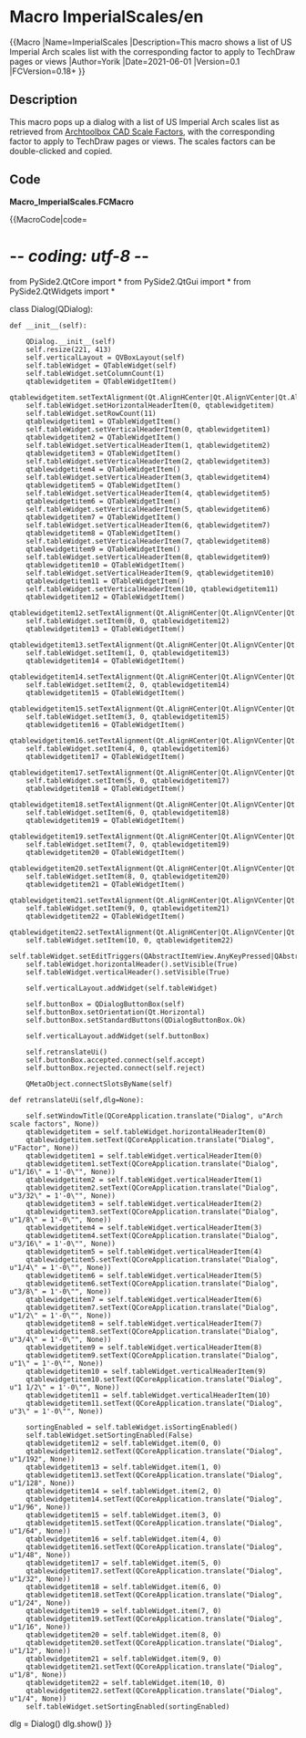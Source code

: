 # Macro ImperialScales/en



{{Macro
|Name=ImperialScales
|Description=This macro shows a list of US Imperial Arch scales list with the corresponding factor to apply to TechDraw pages or views
|Author=Yorik
|Date=2021-06-01
|Version=0.1
|FCVersion=0.18+
}}

## Description

This macro pops up a dialog with a list of US Imperial Arch scales list as retrieved from [Archtoolbox CAD Scale Factors](https://www.archtoolbox.com/representation/cad/scalefactor.html), with the corresponding factor to apply to TechDraw pages or views. The scales factors can be double-clicked and copied.

## Code

**Macro\_ImperialScales.FCMacro**


{{MacroCode|code=
<nowiki>
# -*- coding: utf-8 -*-

from PySide2.QtCore import *
from PySide2.QtGui import *
from PySide2.QtWidgets import *

class Dialog(QDialog):

    def __init__(self):

        QDialog.__init__(self)
        self.resize(221, 413)
        self.verticalLayout = QVBoxLayout(self)
        self.tableWidget = QTableWidget(self)
        self.tableWidget.setColumnCount(1)
        qtablewidgetitem = QTableWidgetItem()
        qtablewidgetitem.setTextAlignment(Qt.AlignHCenter|Qt.AlignVCenter|Qt.AlignCenter)
        self.tableWidget.setHorizontalHeaderItem(0, qtablewidgetitem)
        self.tableWidget.setRowCount(11)
        qtablewidgetitem1 = QTableWidgetItem()
        self.tableWidget.setVerticalHeaderItem(0, qtablewidgetitem1)
        qtablewidgetitem2 = QTableWidgetItem()
        self.tableWidget.setVerticalHeaderItem(1, qtablewidgetitem2)
        qtablewidgetitem3 = QTableWidgetItem()
        self.tableWidget.setVerticalHeaderItem(2, qtablewidgetitem3)
        qtablewidgetitem4 = QTableWidgetItem()
        self.tableWidget.setVerticalHeaderItem(3, qtablewidgetitem4)
        qtablewidgetitem5 = QTableWidgetItem()
        self.tableWidget.setVerticalHeaderItem(4, qtablewidgetitem5)
        qtablewidgetitem6 = QTableWidgetItem()
        self.tableWidget.setVerticalHeaderItem(5, qtablewidgetitem6)
        qtablewidgetitem7 = QTableWidgetItem()
        self.tableWidget.setVerticalHeaderItem(6, qtablewidgetitem7)
        qtablewidgetitem8 = QTableWidgetItem()
        self.tableWidget.setVerticalHeaderItem(7, qtablewidgetitem8)
        qtablewidgetitem9 = QTableWidgetItem()
        self.tableWidget.setVerticalHeaderItem(8, qtablewidgetitem9)
        qtablewidgetitem10 = QTableWidgetItem()
        self.tableWidget.setVerticalHeaderItem(9, qtablewidgetitem10)
        qtablewidgetitem11 = QTableWidgetItem()
        self.tableWidget.setVerticalHeaderItem(10, qtablewidgetitem11)
        qtablewidgetitem12 = QTableWidgetItem()
        qtablewidgetitem12.setTextAlignment(Qt.AlignHCenter|Qt.AlignVCenter|Qt.AlignCenter)
        self.tableWidget.setItem(0, 0, qtablewidgetitem12)
        qtablewidgetitem13 = QTableWidgetItem()
        qtablewidgetitem13.setTextAlignment(Qt.AlignHCenter|Qt.AlignVCenter|Qt.AlignCenter)
        self.tableWidget.setItem(1, 0, qtablewidgetitem13)
        qtablewidgetitem14 = QTableWidgetItem()
        qtablewidgetitem14.setTextAlignment(Qt.AlignHCenter|Qt.AlignVCenter|Qt.AlignCenter)
        self.tableWidget.setItem(2, 0, qtablewidgetitem14)
        qtablewidgetitem15 = QTableWidgetItem()
        qtablewidgetitem15.setTextAlignment(Qt.AlignHCenter|Qt.AlignVCenter|Qt.AlignCenter)
        self.tableWidget.setItem(3, 0, qtablewidgetitem15)
        qtablewidgetitem16 = QTableWidgetItem()
        qtablewidgetitem16.setTextAlignment(Qt.AlignHCenter|Qt.AlignVCenter|Qt.AlignCenter)
        self.tableWidget.setItem(4, 0, qtablewidgetitem16)
        qtablewidgetitem17 = QTableWidgetItem()
        qtablewidgetitem17.setTextAlignment(Qt.AlignHCenter|Qt.AlignVCenter|Qt.AlignCenter)
        self.tableWidget.setItem(5, 0, qtablewidgetitem17)
        qtablewidgetitem18 = QTableWidgetItem()
        qtablewidgetitem18.setTextAlignment(Qt.AlignHCenter|Qt.AlignVCenter|Qt.AlignCenter)
        self.tableWidget.setItem(6, 0, qtablewidgetitem18)
        qtablewidgetitem19 = QTableWidgetItem()
        qtablewidgetitem19.setTextAlignment(Qt.AlignHCenter|Qt.AlignVCenter|Qt.AlignCenter)
        self.tableWidget.setItem(7, 0, qtablewidgetitem19)
        qtablewidgetitem20 = QTableWidgetItem()
        qtablewidgetitem20.setTextAlignment(Qt.AlignHCenter|Qt.AlignVCenter|Qt.AlignCenter)
        self.tableWidget.setItem(8, 0, qtablewidgetitem20)
        qtablewidgetitem21 = QTableWidgetItem()
        qtablewidgetitem21.setTextAlignment(Qt.AlignHCenter|Qt.AlignVCenter|Qt.AlignCenter)
        self.tableWidget.setItem(9, 0, qtablewidgetitem21)
        qtablewidgetitem22 = QTableWidgetItem()
        qtablewidgetitem22.setTextAlignment(Qt.AlignHCenter|Qt.AlignVCenter|Qt.AlignCenter)
        self.tableWidget.setItem(10, 0, qtablewidgetitem22)
        self.tableWidget.setEditTriggers(QAbstractItemView.AnyKeyPressed|QAbstractItemView.DoubleClicked|QAbstractItemView.EditKeyPressed)
        self.tableWidget.horizontalHeader().setVisible(True)
        self.tableWidget.verticalHeader().setVisible(True)

        self.verticalLayout.addWidget(self.tableWidget)

        self.buttonBox = QDialogButtonBox(self)
        self.buttonBox.setOrientation(Qt.Horizontal)
        self.buttonBox.setStandardButtons(QDialogButtonBox.Ok)

        self.verticalLayout.addWidget(self.buttonBox)

        self.retranslateUi()
        self.buttonBox.accepted.connect(self.accept)
        self.buttonBox.rejected.connect(self.reject)

        QMetaObject.connectSlotsByName(self)

    def retranslateUi(self,dlg=None):

        self.setWindowTitle(QCoreApplication.translate("Dialog", u"Arch scale factors", None))
        qtablewidgetitem = self.tableWidget.horizontalHeaderItem(0)
        qtablewidgetitem.setText(QCoreApplication.translate("Dialog", u"Factor", None))
        qtablewidgetitem1 = self.tableWidget.verticalHeaderItem(0)
        qtablewidgetitem1.setText(QCoreApplication.translate("Dialog", u"1/16\" = 1'-0\"", None))
        qtablewidgetitem2 = self.tableWidget.verticalHeaderItem(1)
        qtablewidgetitem2.setText(QCoreApplication.translate("Dialog", u"3/32\" = 1'-0\"", None))
        qtablewidgetitem3 = self.tableWidget.verticalHeaderItem(2)
        qtablewidgetitem3.setText(QCoreApplication.translate("Dialog", u"1/8\" = 1'-0\"", None))
        qtablewidgetitem4 = self.tableWidget.verticalHeaderItem(3)
        qtablewidgetitem4.setText(QCoreApplication.translate("Dialog", u"3/16\" = 1'-0\"", None))
        qtablewidgetitem5 = self.tableWidget.verticalHeaderItem(4)
        qtablewidgetitem5.setText(QCoreApplication.translate("Dialog", u"1/4\" = 1'-0\"", None))
        qtablewidgetitem6 = self.tableWidget.verticalHeaderItem(5)
        qtablewidgetitem6.setText(QCoreApplication.translate("Dialog", u"3/8\" = 1'-0\"", None))
        qtablewidgetitem7 = self.tableWidget.verticalHeaderItem(6)
        qtablewidgetitem7.setText(QCoreApplication.translate("Dialog", u"1/2\" = 1'-0\"", None))
        qtablewidgetitem8 = self.tableWidget.verticalHeaderItem(7)
        qtablewidgetitem8.setText(QCoreApplication.translate("Dialog", u"3/4\" = 1'-0\"", None))
        qtablewidgetitem9 = self.tableWidget.verticalHeaderItem(8)
        qtablewidgetitem9.setText(QCoreApplication.translate("Dialog", u"1\" = 1'-0\"", None))
        qtablewidgetitem10 = self.tableWidget.verticalHeaderItem(9)
        qtablewidgetitem10.setText(QCoreApplication.translate("Dialog", u"1 1/2\" = 1'-0\"", None))
        qtablewidgetitem11 = self.tableWidget.verticalHeaderItem(10)
        qtablewidgetitem11.setText(QCoreApplication.translate("Dialog", u"3\" = 1'-0\"", None))

        sortingEnabled = self.tableWidget.isSortingEnabled()
        self.tableWidget.setSortingEnabled(False)
        qtablewidgetitem12 = self.tableWidget.item(0, 0)
        qtablewidgetitem12.setText(QCoreApplication.translate("Dialog", u"1/192", None))
        qtablewidgetitem13 = self.tableWidget.item(1, 0)
        qtablewidgetitem13.setText(QCoreApplication.translate("Dialog", u"1/128", None))
        qtablewidgetitem14 = self.tableWidget.item(2, 0)
        qtablewidgetitem14.setText(QCoreApplication.translate("Dialog", u"1/96", None))
        qtablewidgetitem15 = self.tableWidget.item(3, 0)
        qtablewidgetitem15.setText(QCoreApplication.translate("Dialog", u"1/64", None))
        qtablewidgetitem16 = self.tableWidget.item(4, 0)
        qtablewidgetitem16.setText(QCoreApplication.translate("Dialog", u"1/48", None))
        qtablewidgetitem17 = self.tableWidget.item(5, 0)
        qtablewidgetitem17.setText(QCoreApplication.translate("Dialog", u"1/32", None))
        qtablewidgetitem18 = self.tableWidget.item(6, 0)
        qtablewidgetitem18.setText(QCoreApplication.translate("Dialog", u"1/24", None))
        qtablewidgetitem19 = self.tableWidget.item(7, 0)
        qtablewidgetitem19.setText(QCoreApplication.translate("Dialog", u"1/16", None))
        qtablewidgetitem20 = self.tableWidget.item(8, 0)
        qtablewidgetitem20.setText(QCoreApplication.translate("Dialog", u"1/12", None))
        qtablewidgetitem21 = self.tableWidget.item(9, 0)
        qtablewidgetitem21.setText(QCoreApplication.translate("Dialog", u"1/8", None))
        qtablewidgetitem22 = self.tableWidget.item(10, 0)
        qtablewidgetitem22.setText(QCoreApplication.translate("Dialog", u"1/4", None))
        self.tableWidget.setSortingEnabled(sortingEnabled)

dlg = Dialog()
dlg.show()
</nowiki>
}}

